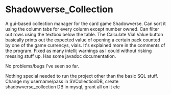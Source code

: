 # Shadowverse_Collection
A gui-based collection manager for the card game Shadowverse. 
Can sort it using the column tabs for every column except number owned.
Can filter out rows using the textbox below the table.
The Calculate Vial Value button basically prints out the expected value of opening a certain pack counted by one of the game
currencys, vials. It's explained more in the comments of the program.
Fixed as many intellij warnings as I could without risking messing stuff up.
Has some javadoc documentation.

No problems/bugs I've seen so far.

Nothing special needed to run the project other than the basic SQL stuff.
Change my username/pass in SVCollectionDB, create shadowverse_collection DB in mysql, grant all on it etc
